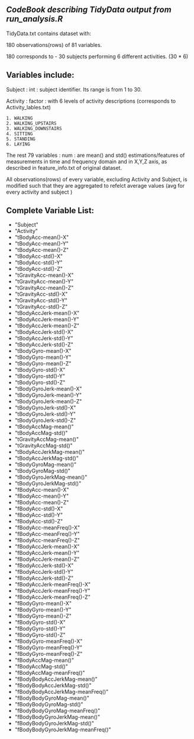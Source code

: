*CodeBook describing TidyData output from run_analysis.R*
-------------------------------------------------------

TidyData.txt contains dataset with:

180 observations(rows) of 81 variables.

180 corresponds to - 30 subjects performing 6 different activities. (30 * 6)

Variables include:
------------------

Subject : int : subject identifier. Its range is from 1 to 30.

Activity : factor : with 6 levels of activity descriptions (corresponds to Activity_lables.txt) 

    1. WALKING
    2. WALKING_UPSTAIRS
    3. WALKING_DOWNSTAIRS
    4. SITTING
    5. STANDING
    6. LAYING


The rest 79 variables : num :  are mean() and std() estimations/features of measurements in time and frequency domain and in  X,Y,Z axis, as described in feature_info.txt of original dataset.

All observations(rows) of every variable, excluding Activity and Subject, is modified such that they are aggregated to refelct average values  (avg for every activity and subject )

Complete Variable List:
-----------------------

- "Subject"                         
- "Activity"                       
- "tBodyAcc-mean()-X"               
- "tBodyAcc-mean()-Y"              
- "tBodyAcc-mean()-Z"               
- "tBodyAcc-std()-X"               
- "tBodyAcc-std()-Y"                
- "tBodyAcc-std()-Z"               
- "tGravityAcc-mean()-X"            
- "tGravityAcc-mean()-Y"           
- "tGravityAcc-mean()-Z"            
- "tGravityAcc-std()-X"            
- "tGravityAcc-std()-Y"             
- "tGravityAcc-std()-Z"            
- "tBodyAccJerk-mean()-X"           
- "tBodyAccJerk-mean()-Y"          
- "tBodyAccJerk-mean()-Z"           
- "tBodyAccJerk-std()-X"           
- "tBodyAccJerk-std()-Y"            
- "tBodyAccJerk-std()-Z"           
- "tBodyGyro-mean()-X"              
- "tBodyGyro-mean()-Y"             
- "tBodyGyro-mean()-Z"              
- "tBodyGyro-std()-X"              
- "tBodyGyro-std()-Y"               
- "tBodyGyro-std()-Z"              
- "tBodyGyroJerk-mean()-X"          
- "tBodyGyroJerk-mean()-Y"         
- "tBodyGyroJerk-mean()-Z"          
- "tBodyGyroJerk-std()-X"          
- "tBodyGyroJerk-std()-Y"           
- "tBodyGyroJerk-std()-Z"          
- "tBodyAccMag-mean()"              
- "tBodyAccMag-std()"              
- "tGravityAccMag-mean()"           
- "tGravityAccMag-std()"           
- "tBodyAccJerkMag-mean()"          
- "tBodyAccJerkMag-std()"          
- "tBodyGyroMag-mean()"             
- "tBodyGyroMag-std()"             
- "tBodyGyroJerkMag-mean()"         
- "tBodyGyroJerkMag-std()"         
- "fBodyAcc-mean()-X"               
- "fBodyAcc-mean()-Y"              
- "fBodyAcc-mean()-Z"               
- "fBodyAcc-std()-X"               
- "fBodyAcc-std()-Y"                
- "fBodyAcc-std()-Z"               
- "fBodyAcc-meanFreq()-X"           
- "fBodyAcc-meanFreq()-Y"          
- "fBodyAcc-meanFreq()-Z"           
- "fBodyAccJerk-mean()-X"          
- "fBodyAccJerk-mean()-Y"           
- "fBodyAccJerk-mean()-Z"          
- "fBodyAccJerk-std()-X"            
- "fBodyAccJerk-std()-Y"           
- "fBodyAccJerk-std()-Z"            
- "fBodyAccJerk-meanFreq()-X"      
- "fBodyAccJerk-meanFreq()-Y"       
- "fBodyAccJerk-meanFreq()-Z"      
- "fBodyGyro-mean()-X"              
- "fBodyGyro-mean()-Y"             
- "fBodyGyro-mean()-Z"              
- "fBodyGyro-std()-X"              
- "fBodyGyro-std()-Y"               
- "fBodyGyro-std()-Z"              
- "fBodyGyro-meanFreq()-X"          
- "fBodyGyro-meanFreq()-Y"         
- "fBodyGyro-meanFreq()-Z"          
- "fBodyAccMag-mean()"             
- "fBodyAccMag-std()"               
- "fBodyAccMag-meanFreq()"         
- "fBodyBodyAccJerkMag-mean()"      
- "fBodyBodyAccJerkMag-std()"      
- "fBodyBodyAccJerkMag-meanFreq()"  
- "fBodyBodyGyroMag-mean()"        
- "fBodyBodyGyroMag-std()"          
- "fBodyBodyGyroMag-meanFreq()"    
- "fBodyBodyGyroJerkMag-mean()"     
- "fBodyBodyGyroJerkMag-std()"     
- "fBodyBodyGyroJerkMag-meanFreq()"

